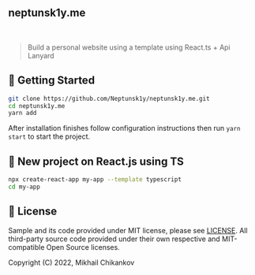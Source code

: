 ## neptunsk1y.me

<p align = "center">
  <a href=""><img src="https://img.shields.io/badge/Framework-React-0f80c1?style=flat&logo=react" alt="" /></a>
  <a href=""><img src="https://img.shields.io/badge/Api-Lanyard-0f80c1?style=flat&logo=FastAPI"alt="" /></a>

> Build a personal website using a template using React.ts + Api Lanyard

## 🚀 Getting Started

```sh
git clone https://github.com/Neptunsk1y/neptunsk1y.me.git
cd neptunsk1y.me
yarn add
```

After installation finishes follow configuration instructions then run `yarn start` to start the project.

## 🚀 New project on React.js using TS

```sh
npx create-react-app my-app --template typescript
cd my-app
```

## 🤝 License

Sample and its code provided under MIT license, please see [LICENSE](/LICENSE). All third-party source code provided
under their own respective and MIT-compatible Open Source licenses.

Copyright (C) 2022, Mikhail Chikankov
